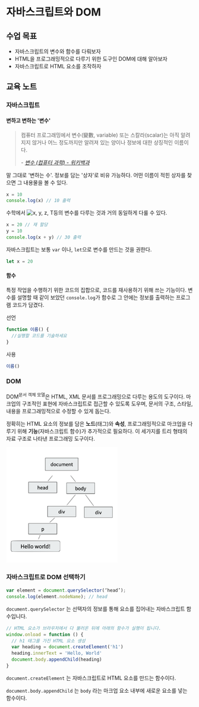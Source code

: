 # 자바스크립트와 DOM

## 수업 목표

- 자바스크립트의 변수와 함수를 다뤄보자
- HTML을 프로그래밍적으로 다루기 위한 도구인 DOM에 대해 알아보자
- 자바스크립트로 HTML 요소를 조작하자

## 교육 노트

### 자바스크립트

#### 변하고 변하는 '변수'

> 컴퓨터 프로그래밍에서 변수(變數, variable) 또는 스칼라(scalar)는 아직 알려지지 않거나 어느 정도까지만 알려져 있는 양이나 정보에 대한 상징적인 이름이다.
>
> _\- [변수 (컴퓨터 과학) - 위키백과]_

[변수 (컴퓨터 과학) - 위키백과]: https://ko.wikipedia.org/wiki/%EB%B3%80%EC%88%98_(%EC%BB%B4%ED%93%A8%ED%84%B0_%EA%B3%BC%ED%95%99)

말 그대로 '변하는 수'. 정보를 담는 '상자'로 비유 가능하다. 어떤 이름이 적힌 상자를 찾으면 그 내용물을 볼 수 있다.

```js
x = 10
console.log(x) // 10 출력
```

수학에서 ![x, y, z, T](https://render.githubusercontent.com/render/math?math=x,y,z,T)등의 변수를 다루는 것과 거의 동일하게 다룰 수 있다.

```js
x = 20 // 재 할당
y = 10
console.log(x + y) // 30 출력
```

자바스크립트는 보통 `var` 이나, `let`으로 변수를 만드는 것을 권한다.

```js
let x = 20
```

#### 함수

특정 작업을 수행하기 위한 코드의 집합으로, 코드를 재사용하기 위해 쓰는 기능이다. 변수를 설명할 때 같이 보았던 `console.log`가 함수로 그 안에는 정보를 출력하는 프로그램 코드가 담겼다.

선언

```js
function 이름() {
  //실행할 코드를 기술하세요
}
```

사용

```js
이름()
```

### DOM

DOM<sup>문서 객체 모델</sup>은 HTML, XML 문서를 프로그래밍으로 다루는 용도의 도구이다. 마크업의 구조적인 표현에 자바스크립트로 접근할 수 있도록 도우며, 문서의 구조, 스타일, 내용을 프로그래밍적으로 수정할 수 있게 돕는다.

정확히는 HTML 요소의 정보를 담은 **노드**(태그)와 **속성**, 프로그래밍적으로 마크업을 다루기 위해 **기능**(자바스크립트 함수)가 추가적으로 필요하다. 이 세가지를 트리 형태의 자료 구조로 나타낸 프로그래밍 도구이다.

<img alt="DOM Tree" src="images/dom-tree.png" width="300px"/>

### 자바스크립트로 DOM 선택하기

```js
var element = document.querySelector(‘head’);
console.log(element.nodeName); // head
```

`document.querySelector` 는 선택자의 정보를 통해 요소를 집어내는 자바스크립트 함수입니다.

```js
// HTML 요소가 브라우저에서 다 불러온 뒤에 아래의 함수가 실행이 됩니다.
window.onload = function () {
  // h1 태그를 가진 HTML 요소 생성
  var heading = document.createElement('h1')
  heading.innerText = 'Hello, World'
  document.body.appendChild(heading)
}
```

`document.createElement` 는 자바스크립트로 HTML 요소를 만드는 함수이다.

`document.body.appendChild` 는 `body` 라는 마크업 요소 내부에 새로운 요소를 넣는 함수이다.

